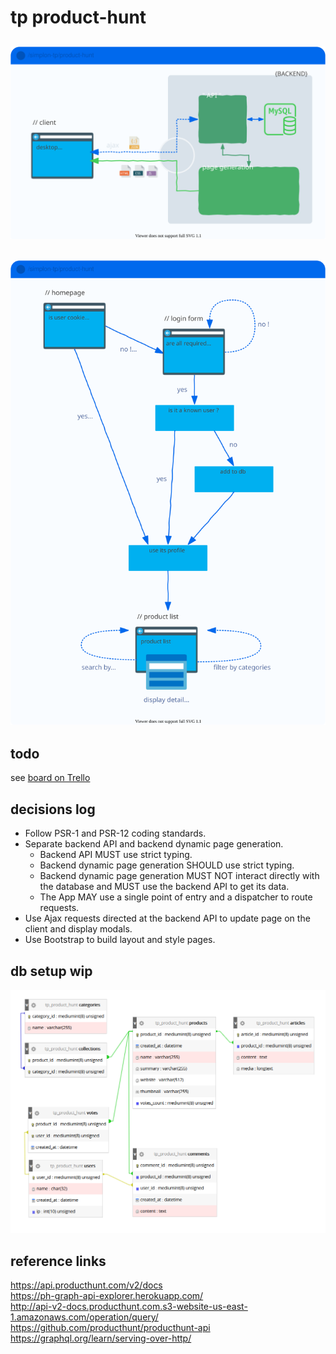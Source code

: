# tp product-hunt

## ![simplon-tp-product-hunt](htdocs/resources/images/tp-product-hunt.svg)

## ![simplon-tp-product-hunt](htdocs/resources/images/tp-product-hunt-flowchart.svg)

## todo

see [board on Trello](https://trello.com/b/d41FFxTW/product-hunt)

## decisions log

- Follow PSR-1 and PSR-12 coding standards.
- Separate backend API and backend dynamic page generation.
  - Backend API MUST use strict typing.
  - Backend dynamic page generation SHOULD use strict typing.
  - Backend dynamic page generation MUST NOT interact directly with the
    database and MUST use the backend API to get its data.
  - The App MAY use a single point of entry and a dispatcher to route
    requests.
- Use Ajax requests directed at the backend API to update page on the client
  and display modals.
- Use Bootstrap to build layout and style pages.

## db setup wip
![simplon-tp-product-hunt](htdocs/resources/images/tp-product-hunt-db.png)



## reference links

https://api.producthunt.com/v2/docs  
https://ph-graph-api-explorer.herokuapp.com/  
http://api-v2-docs.producthunt.com.s3-website-us-east-1.amazonaws.com/operation/query/  
https://github.com/producthunt/producthunt-api  
https://graphql.org/learn/serving-over-http/

